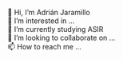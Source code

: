 👋 Hi, I’m Adrián Jaramillo  
👀 I’m interested in ...  
🌱 I’m currently studying ASIR  
💞️ I’m looking to collaborate on ...  
📫 How to reach me ...  

<!---
adriasir123/adriasir123 is a ✨ special ✨ repository because its `README.md` (this file) appears on your GitHub profile.
You can click the Preview link to take a look at your changes.
--->
